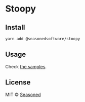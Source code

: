 # Stoopy

## Install

```bash
yarn add @seasonedsoftware/stoopy
```

## Usage

Check [the samples](https://seasonedsoftware.github.io/stoopy/).

## License

MIT © [Seasoned](https://github.com/SeasonedSoftware)
